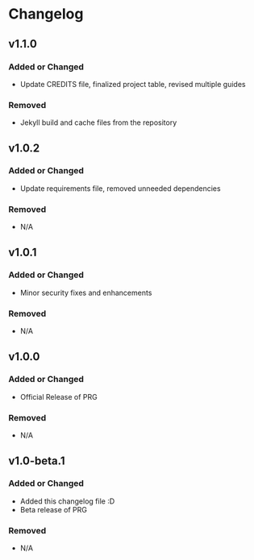 # Changelog

## v1.1.0

### Added or Changed

- Update CREDITS file, finalized project table, revised multiple guides

### Removed

- Jekyll build and cache files from the repository

## v1.0.2

### Added or Changed

- Update requirements file, removed unneeded dependencies

### Removed

- N/A

## v1.0.1

### Added or Changed

- Minor security fixes and enhancements

### Removed

- N/A

## v1.0.0

### Added or Changed

- Official Release of PRG

### Removed

- N/A

## v1.0-beta.1

### Added or Changed

- Added this changelog file :D
- Beta release of PRG

### Removed

- N/A
